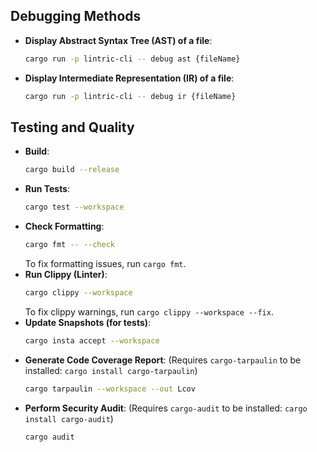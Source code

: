 ## Debugging Methods

*   **Display Abstract Syntax Tree (AST) of a file**:
    ```bash
    cargo run -p lintric-cli -- debug ast {fileName}
    ```
*   **Display Intermediate Representation (IR) of a file**:
    ```bash
    cargo run -p lintric-cli -- debug ir {fileName}
    ```
## Testing and Quality

*   **Build**:
    ```bash
    cargo build --release
    ```
*   **Run Tests**:
    ```bash
    cargo test --workspace
    ```
*   **Check Formatting**:
    ```bash
    cargo fmt -- --check
    ```
    To fix formatting issues, run `cargo fmt`.
*   **Run Clippy (Linter)**:
    ```bash
    cargo clippy --workspace
    ```
    To fix clippy warnings, run `cargo clippy --workspace --fix`.
*   **Update Snapshots (for tests)**:
    ```bash
    cargo insta accept --workspace
    ```
*   **Generate Code Coverage Report**:
    (Requires `cargo-tarpaulin` to be installed: `cargo install cargo-tarpaulin`)
    ```bash
    cargo tarpaulin --workspace --out Lcov
    ```
*   **Perform Security Audit**:
    (Requires `cargo-audit` to be installed: `cargo install cargo-audit`)
    ```bash
    cargo audit
    ```
